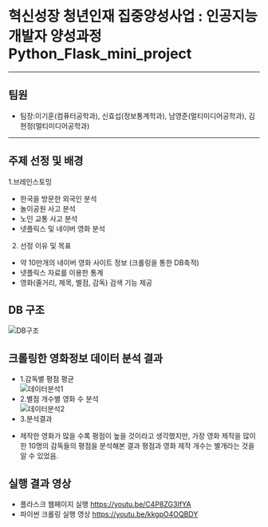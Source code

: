 # 혁신성장 청년인재 집중양성사업 : 인공지능 개발자 양성과정<br>Python_Flask_mini_project
***
## 팀원
* 팀장:이기훈(컴퓨터공학과), 신효섭(정보통계학과), 남영준(멀티미디어공학과), 김현정(멀티미디어공학과)
***
## 주제 선정 및 배경
1.브레인스토밍
- 한국을 방문한 외국인 분석
- 놀이공원 사고 분석
- 노인 교통 사고 분석
- 넷플릭스 및 네이버 영화 분석
2. 선정 이유 및 목표
- 약 10만개의 네이버 영화 사이트 정보 (크롤링을 통한 DB축적)
- 넷플릭스 자료를 이용한 통계
- 영화(줄거리, 제목, 별점, 감독) 검색 기능 제공

## DB 구조
![DB구조](https://user-images.githubusercontent.com/53985471/144696829-93891271-94e7-4c8b-9c40-b94221165689.png)

## 크롤링한 영화정보 데이터 분석 결과
* 1.감독별 평점 평균<br>
![데이터분석1](https://user-images.githubusercontent.com/53985471/144697337-19b4533c-a7d4-41ad-8729-1424a2a7cb2a.png)
* 2.별점 개수별 영화 수 분석<br>
![데이터분석2](https://user-images.githubusercontent.com/53985471/144697367-7b219673-7ddf-47f8-a2f5-ef06d9753e2f.png)
* 3.분석결과<br>
- 제작한 영화가 많을 수록 평점이 높을 것이라고 생각했지만, 가장 영화 제작을 많이 한 10명의 감독들의 평점을 분석해본 결과 평점과 영화 제작 개수는 별개라는 것을 알 수 있었음.

## 실행 결과 영상
* 플라스크 웹페이지 실행
https://youtu.be/C4P8ZG3IfYA
* 파이썬 크롤링 실행 영상
https://youtu.be/kkgpO4OQBDY
